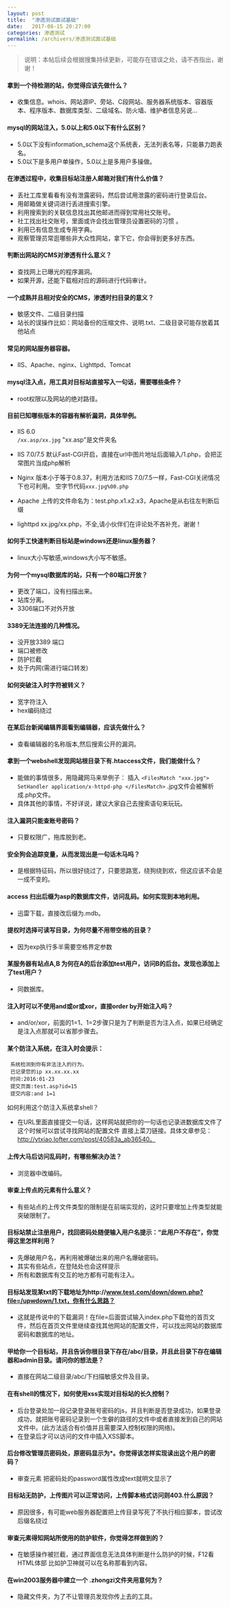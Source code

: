 ```yaml
---
layout: post
title:  "渗透测试面试基础"
date:   2017-08-15 20:27:00
categories: 渗透测试
permalink: /archivers/渗透测试面试基础
---
```


> 说明：本帖后续会根据搜集持续更新，可能存在错误之处，请不吝指出，谢谢！

#### 拿到一个待检测的站，你觉得应该先做什么？

* 收集信息。whois、网站源IP、旁站、C段网站、服务器系统版本、容器版本、程序版本、数据库类型、二级域名、防火墙、维护者信息另说...

#### mysql的网站注入，5.0以上和5.0以下有什么区别？

* 5.0以下没有information_schema这个系统表，无法列表名等，只能暴力跑表名。
* 5.0以下是多用户单操作，5.0以上是多用户多操做。

#### 在渗透过程中，收集目标站注册人邮箱对我们有什么价值？

* 丢社工库里看看有没有泄露密码，然后尝试用泄露的密码进行登录后台。
* 用邮箱做关键词进行丢进搜索引擎。
* 利用搜索到的关联信息找出其他邮进而得到常用社交账号。
* 社工找出社交账号，里面或许会找出管理员设置密码的习惯 。
* 利用已有信息生成专用字典。
* 观察管理员常逛哪些非大众性网站，拿下它，你会得到更多好东西。

#### 判断出网站的CMS对渗透有什么意义？

* 查找网上已曝光的程序漏洞。
* 如果开源，还能下载相对应的源码进行代码审计。

#### 一个成熟并且相对安全的CMS，渗透时扫目录的意义？

* 敏感文件、二级目录扫描
* 站长的误操作比如：网站备份的压缩文件、说明.txt、二级目录可能存放着其他站点

#### 常见的网站服务器容器。

* IIS、Apache、nginx、Lighttpd、Tomcat

#### mysql注入点，用工具对目标站直接写入一句话，需要哪些条件？

* root权限以及网站的绝对路径。

#### 目前已知哪些版本的容器有解析漏洞，具体举例。

* IIS 6.0
<br />`/xx.asp/xx.jpg` "xx.asp"是文件夹名

* IIS 7.0/7.5 默认Fast-CGI开启，直接在url中图片地址后面输入/1.php，会把正常图片当成php解析

* Nginx 版本小于等于0.8.37，利用方法和IIS 7.0/7.5一样，Fast-CGI关闭情况下也可利用。
空字节代码`xxx.jpg%00.php`

* Apache 上传的文件命名为：test.php.x1.x2.x3，Apache是从右往左判断后缀

* lighttpd xx.jpg/xx.php，不全,请小伙伴们在评论处不吝补充，谢谢！

#### 如何手工快速判断目标站是windows还是linux服务器？

* linux大小写敏感,windows大小写不敏感。

#### 为何一个mysql数据库的站，只有一个80端口开放？

* 更改了端口，没有扫描出来。
* 站库分离。
* 3306端口不对外开放

#### 3389无法连接的几种情况。

* 没开放3389 端口
* 端口被修改
* 防护拦截
* 处于内网(需进行端口转发)

#### 如何突破注入时字符被转义？

* 宽字符注入
* hex编码绕过

#### 在某后台新闻编辑界面看到编辑器，应该先做什么？

* 查看编辑器的名称版本,然后搜索公开的漏洞。

#### 拿到一个webshell发现网站根目录下有.htaccess文件，我们能做什么？

* 能做的事情很多，用隐藏网马来举例子： 插入
`<FilesMatch "xxx.jpg"> SetHandler application/x-httpd-php </FilesMatch>`
.jpg文件会被解析成.php文件。
* 具体其他的事情，不好详说，建议大家自己去搜索语句来玩玩。

#### 注入漏洞只能查账号密码？

* 只要权限广，拖库脱到老。

#### 安全狗会追踪变量，从而发现出是一句话木马吗？

* 是根据特征码，所以很好绕过了，只要思路宽，绕狗绕到欢，但这应该不会是一成不变的。

#### access 扫出后缀为asp的数据库文件，访问乱码。如何实现到本地利用。

* 迅雷下载，直接改后缀为.mdb。

#### 提权时选择可读写目录，为何尽量不用带空格的目录？

* 因为exp执行多半需要空格界定参数

#### 某服务器有站点A,B 为何在A的后台添加test用户，访问B的后台。发现也添加上了test用户？

* 同数据库。

#### 注入时可以不使用and或or或xor，直接order by开始注入吗？

* and/or/xor，前面的1=1、1=2步骤只是为了判断是否为注入点，如果已经确定是注入点那就可以省那步骤去。

#### 某个防注入系统，在注入时会提示：

```
 系统检测到你有非法注入的行为。
 已记录您的ip xx.xx.xx.xx
 时间:2016:01-23
 提交页面:test.asp?id=15
 提交内容:and 1=1
```
如何利用这个防注入系统拿shell？

* 在URL里面直接提交一句话，这样网站就把你的一句话也记录进数据库文件了 这个时候可以尝试寻找网站的配置文件 直接上菜刀链接。具体文章参见：http://ytxiao.lofter.com/post/40583a_ab36540。

#### 上传大马后访问乱码时，有哪些解决办法？

* 浏览器中改编码。

#### 审查上传点的元素有什么意义？

* 有些站点的上传文件类型的限制是在前端实现的，这时只要增加上传类型就能突破限制了。

#### 目标站禁止注册用户，找回密码处随便输入用户名提示：“此用户不存在”，你觉得这里怎样利用？

* 先爆破用户名，再利用被爆破出来的用户名爆破密码。
* 其实有些站点，在登陆处也会这样提示
* 所有和数据库有交互的地方都有可能有注入。

#### 目标站发现某txt的下载地址为http://www.test.com/down/down.php?file=/upwdown/1.txt，你有什么思路？

* 这就是传说中的下载漏洞！在file=后面尝试输入index.php下载他的首页文件，然后在首页文件里继续查找其他网站的配置文件，可以找出网站的数据库密码和数据库的地址。

#### 甲给你一个目标站，并且告诉你根目录下存在/abc/目录，并且此目录下存在编辑器和admin目录。请问你的想法是？

* 直接在网站二级目录/abc/下扫描敏感文件及目录。

#### 在有shell的情况下，如何使用xss实现对目标站的长久控制？

* 后台登录处加一段记录登录账号密码的js，并且判断是否登录成功，如果登录成功，就把账号密码记录到一个生僻的路径的文件中或者直接发到自己的网站文件中。(此方法适合有价值并且需要深入控制权限的网络)。
* 在登录后才可以访问的文件中插入XSS脚本。

#### 后台修改管理员密码处，原密码显示为*。你觉得该怎样实现读出这个用户的密码？

* 审查元素 把密码处的password属性改成text就明文显示了

#### 目标站无防护，上传图片可以正常访问，上传脚本格式访问则403.什么原因？

* 原因很多，有可能web服务器配置把上传目录写死了不执行相应脚本，尝试改后缀名绕过

#### 审查元素得知网站所使用的防护软件，你觉得怎样做到的？

* 在敏感操作被拦截，通过界面信息无法具体判断是什么防护的时候，F12看HTML体部 比如护卫神就可以在名称那看到<hws>内容<hws>。

#### 在win2003服务器中建立一个 .zhongzi文件夹用意何为？

* 隐藏文件夹，为了不让管理员发现你传上去的工具。